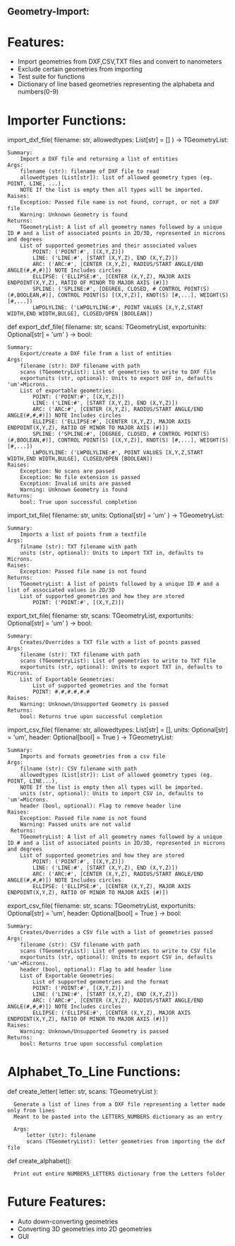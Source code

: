 ## Geometry-Import:

# Features:
- Import geometries from DXF,CSV,TXT files and convert to nanometers
- Exclude certain geometries from importing
- Test suite for functions
- Dictionary of line based geometries representing the alphabeta and numbers(0-9)

# Importer Functions:

import_dxf_file(
    filename: str,
    allowedtypes: List[str] = []
    ) -> TGeometryList:

    Summary:
        Import a DXF file and returning a list of entities
    Args:
        filename (str): filename of DXF file to read
        allowedtypes (List[str]): list of allowed geometry types (eg. POINT, LINE, ...),
        NOTE If the list is empty then all types will be imported.
    Raises:
        Exception: Passed file name is not found, corrupt, or not a DXF file
        Warning: Unknown Geometry is found
    Returns:
        TGeometryList: A list of all geometry names followed by a unique ID # and a list of associated points in 2D/3D, represented in microns and degrees
        List of supported geometries and their associated values
            POINT: ('POINT:#', [(X,Y,Z)])
            LINE: ('LINE:#', [START (X,Y,Z), END (X,Y,Z)])
            ARC: ('ARC:#', [CENTER (X,Y,Z), RADIUS/START ANGLE/END ANGLE(#,#,#)]) NOTE Includes circles
            ELLIPSE: ('ELLIPSE:#', [CENTER (X,Y,Z), MAJOR AXIS ENDPOINT(X,Y,Z), RATIO OF MINOR TO MAJOR AXIS (#)])
            SPLINE: ('SPLINE:#', [DEGREE, CLOSED, # CONTROL POINT(S) (#,BOOLEAN,#)], CONTROL POINT(S) [(X,Y,Z)], KNOT(S) [#,...], WEIGHT(S) [#,...])
            LWPOLYLINE: ('LWPOLYLINE:#', POINT VALUES [X,Y,Z,START WIDTH,END WIDTH,BULGE], CLOSED/OPEN [BOOLEAN])

def export_dxf_file(
    filename: str,
    scans: TGeometryList,
    exportunits: Optional[str] = 'um'
    ) -> bool:

    Summary:
        Export/create a DXF file from a list of entities
    Args:
        filename (str): DXF filename with path
        scans (TGeometryList): List of geometries to write to DXF file
        exportunits (str, optional): Units to export DXF in, defaults 'um'=Microns.
        List of exportable geometries:
            POINT: ('POINT:#', [(X,Y,Z)])
            LINE: ('LINE:#', [START (X,Y,Z), END (X,Y,Z)])
            ARC: ('ARC:#', [CENTER (X,Y,Z), RADIUS/START ANGLE/END ANGLE(#,#,#)]) NOTE Includes circles
            ELLIPSE: ('ELLIPSE:#', [CENTER (X,Y,Z), MAJOR AXIS ENDPOINT(X,Y,Z), RATIO OF MINOR TO MAJOR AXIS (#)])
            SPLINE: ('SPLINE:#', [DEGREE, CLOSED, # CONTROL POINT(S) (#,BOOLEAN,#)], CONTROL POINT(S) [(X,Y,Z)], KNOT(S) [#,...], WEIGHT(S) [#,...])
            LWPOLYLINE: ('LWPOLYLINE:#', POINT VALUES [X,Y,Z,START WIDTH,END WIDTH,BULGE], CLOSED/OPEN [BOOLEAN])
    Raises:
        Exception: No scans are passed
        Exception: No file extension is passed
        Exception: Invalid units are passed
        Warning: Unknown Geometry is found
    Returns:
        bool: True upon successful completion

import_txt_file(
    filename: str,
    units: Optional[str] = 'um'
    ) -> TGeometryList:

    Summary:
        Imports a list of points from a textfile
    Args:
        filname (str): TXT filename with path
        units (str, optional): Units to import TXT in, defaults to Microns.
    Raises:
        Exception: Passed file name is not found
    Returns:
        TGeometryList: A list of points followed by a unique ID # and a list of associated values in 2D/3D
        List of supported geometries and how they are stored
            POINT: ('POINT:#', [(X,Y,Z)])

export_txt_file(
    filename: str,
    scans: TGeometryList,
    exportunits: Optional[str] = 'um'
    ) -> bool:

    Summary:
        Creates/Overrides a TXT file with a list of points passed
    Args:
        filename (str): TXT filename with path
        scans (TGeometryList): List of geometries to write to TXT file
        exportunits (str, optional): Units to export TXT in, defaults to Microns.
        List of Exportable Geometries:
            List of supported geometries and the format
            POINT: #.#,#.#,#.#
    Raises:
        Warning: Unknown/Unsupported Geometry is passed
    Returns:
        bool: Returns true upon successful completion

import_csv_file(
    filename: str,
    allowedtypes: List[str] = [],
    units: Optional[str] = 'um',
    header: Optional[bool] = True
    ) -> TGeometryList:
    
    Summary:
        Imports and formats geometries from a csv file
    Args:
        filname (str): CSV filename with path
        allowedtypes (List[str]): List of allowed geometry types (eg. POINT, LINE...),
        NOTE If the list is empty then all types will be imported.
        units (str, optional): Units to import CSV in, defaults to 'um'=Microns.
        header (bool, optional): Flag to remove header line
    Raises:
        Exception: Passed file name is not found
        Warning: Passed units are not valid
     Returns:
        TGeometryList: A list of all geometry names followed by a unique ID # and a list of associated points in 2D/3D, represented in microns and degrees
        List of supported geometries and how they are stored
            POINT: ('POINT:#', [(X,Y,Z)])
            LINE: ('LINE:#', [START (X,Y,Z), END (X,Y,Z)])
            ARC: ('ARC:#', [CENTER (X,Y,Z), RADIUS/START ANGLE/END ANGLE(#,#,#)]) NOTE Includes circles
            ELLIPSE: ('ELLIPSE:#', [CENTER (X,Y,Z), MAJOR AXIS ENDPOINT(X,Y,Z), RATIO OF MINOR TO MAJOR AXIS (#)])

export_csv_file(
    filename: str,
    scans: TGeometryList,
    exportunits: Optional[str] = 'um',
    header: Optional[bool] = True
    ) -> bool:
    
    Summary:
        Creates/Overrides a CSV file with a list of geometries passed
    Args:
        filename (str): CSV filename with path
        scans (TGeometryList): List of geometries to write to CSV file
        exportunits (str, optional): Units to export CSV in, defaults 'um'=Microns.
        header (bool, optional): Flag to add header line
        List of Exportable Geometries:
            List of supported geometries and the format
            POINT: ('POINT:#', [(X,Y,Z)])
            LINE: ('LINE:#', [START (X,Y,Z), END (X,Y,Z)])
            ARC: ('ARC:#', [CENTER (X,Y,Z), RADIUS/START ANGLE/END ANGLE(#,#,#)]) NOTE Includes circles
            ELLIPSE: ('ELLIPSE:#', [CENTER (X,Y,Z), MAJOR AXIS ENDPOINT(X,Y,Z), RATIO OF MINOR TO MAJOR AXIS (#)])
    Raises:
        Warning: Unknown/Unsupported Geometry is passed
    Returns:
        bool: Returns true upon successful completion
    

# Alphabet_To_Line Functions:

def create_letter(
      letter: str, 
      scans: TGeometryList
      ):
      
      Generate a list of lines from a DXF file representing a letter made only from lines
      Meant to be pasted into the LETTERS_NUMBERS dictionary as an entry

      Args:
          letter (str): filename
          scans (TGeometryList): letter geometries from importing the dxf file
      
def create_alphabet():
      
      Print out entire NUMBERS_LETTERS dictionary from the Letters folder
      
# Future Features:
- Auto down-converting geometries
- Converting 3D geometries into 2D geometries
- GUI


